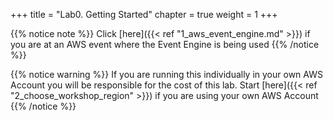 +++
title = "Lab0. Getting Started"
chapter = true
weight = 1
+++

{{% notice note %}}
Click [here]({{< ref "1_aws_event_engine.md" >}}) if you are at an AWS event where the Event Engine is being used
{{% /notice %}}

{{% notice warning %}}
If you are running this individually in your own AWS Account you will be responsible for the cost of this lab. Start [here]({{< ref "2_choose_workshop_region" >}}) if you are using your own AWS Account
{{% /notice %}}

